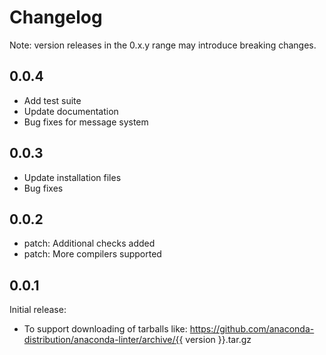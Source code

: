 # Changelog
Note: version releases in the 0.x.y range may introduce breaking changes.

## 0.0.4

- Add test suite
- Update documentation
- Bug fixes for message system

## 0.0.3

- Update installation files
- Bug fixes

## 0.0.2

- patch: Additional checks added
- patch: More compilers supported

## 0.0.1

Initial release:
- To support downloading of tarballs like: https://github.com/anaconda-distribution/anaconda-linter/archive/{{ version }}.tar.gz
